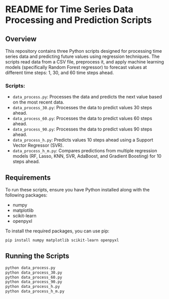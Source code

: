 # README for Time Series Data Processing and Prediction Scripts

## Overview

This repository contains three Python scripts designed for processing time series data and predicting future values using regression techniques. The scripts read data from a CSV file, preprocess it, and apply machine learning models (specifically Random Forest regressor) to forecast values at different time steps: 1, 30, and 60 time steps ahead.

### Scripts:
- `data_process.py`: Processes the data and predicts the next value based on the most recent data.
- `data_process_30.py`: Processes the data to predict values 30 steps ahead.
- `data_process_60.py`: Processes the data to predict values 60 steps ahead.
- `data_process_90.py`: Processes the data to predict values 90 steps ahead.
- `data_process_h.py`: Predicts values 10 steps ahead using a Support Vector Regressor (SVR).
- `data_process_h_m.py`: Compares predictions from multiple regression models (RF, Lasso, KNN, SVR, AdaBoost, and Gradient Boosting) for 10 steps ahead.

## Requirements

To run these scripts, ensure you have Python installed along with the following packages:

- numpy
- matplotlib
- scikit-learn
- openpyxl

To install the required packages, you can use pip:

```bash
pip install numpy matplotlib scikit-learn openpyxl
```

## Running the Scripts

```bash
python data_process.py
python data_process_30.py
python data_process_60.py
python data_process_90.py
python data_process_h.py
python data_process_h_m.py
```
